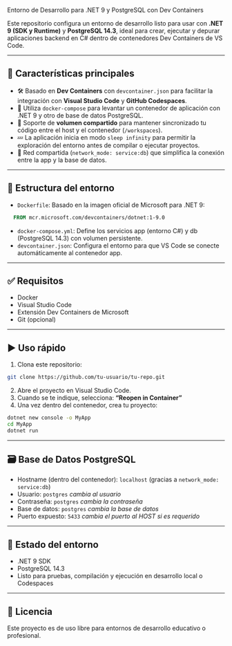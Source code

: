 Entorno de Desarrollo para .NET 9 y PostgreSQL con Dev Containers

Este repositorio configura un entorno de desarrollo listo para usar con **.NET 9 (SDK y Runtime)** y **PostgreSQL 14.3**, ideal para crear, ejecutar y depurar aplicaciones backend en C# dentro de contenedores Dev Containers de VS Code.

---

## 🚀 Características principales

- 🛠️ Basado en **Dev Containers** con `devcontainer.json` para facilitar la integración con **Visual Studio Code** y **GitHub Codespaces**.
- 🐳 Utiliza `docker-compose` para levantar un contenedor de aplicación con .NET 9 y otro de base de datos PostgreSQL.
- 📁 Soporte de **volumen compartido** para mantener sincronizado tu código entre el host y el contenedor (`/workspaces`).
- 💤 La aplicación inicia en modo `sleep infinity` para permitir la exploración del entorno antes de compilar o ejecutar proyectos.
- 🔌 Red compartida (`network_mode: service:db`) que simplifica la conexión entre la app y la base de datos.

---

## 📂 Estructura del entorno

- `Dockerfile`: Basado en la imagen oficial de Microsoft para .NET 9:
```Dockerfile
  FROM mcr.microsoft.com/devcontainers/dotnet:1-9.0
```
- `docker-compose.yml`: Define los servicios app (entorno C#) y db (PostgreSQL 14.3) con volumen persistente.
- `devcontainer.json`: Configura el entorno para que VS Code se conecte automáticamente al contenedor app.

---

## ✅ Requisitos

- Docker
- Visual Studio Code
- Extensión Dev Containers de Microsoft
- Git (opcional)

---

## ▶️ Uso rápido

1. Clona este repositorio:
```bash
git clone https://github.com/tu-usuario/tu-repo.git
```
2. Abre el proyecto en Visual Studio Code.
3. Cuando se te indique, selecciona:
**“Reopen in Container”**
4. Una vez dentro del contenedor, crea tu proyecto:
```bash
dotnet new console -o MyApp
cd MyApp
dotnet run
```

---

## 🗃️ Base de Datos PostgreSQL

- Hostname (dentro del contenedor): `localhost` (gracias a `network_mode: service:db`)
- Usuario: `postgres` *cambia al usuario*
- Contraseña: `postgres` *cambia la contraseña*
- Base de datos: `postgres` *cambia la base de datos*
- Puerto expuesto: `5433` *cambia el puerto al HOST si es requerido*


---

## 🧪 Estado del entorno

- .NET 9 SDK
- PostgreSQL 14.3
- Listo para pruebas, compilación y ejecución en desarrollo local o Codespaces


---

## 📝 Licencia
Este proyecto es de uso libre para entornos de desarrollo educativo o profesional.
